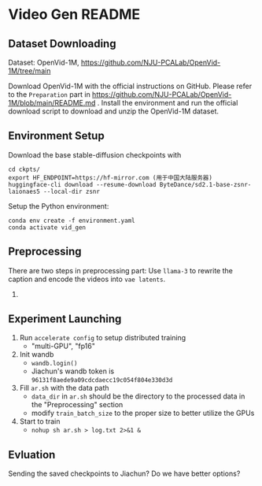 # Video Gen README

## Dataset Downloading
Dataset: OpenVid-1M, https://github.com/NJU-PCALab/OpenVid-1M/tree/main

Download OpenVid-1M with the official instructions on GitHub. Please refer to the ```Preparation``` part in https://github.com/NJU-PCALab/OpenVid-1M/blob/main/README.md . Install the environment and run the official download script to download and unzip the OpenVid-1M dataset.


## Environment Setup
Download the base stable-diffusion checkpoints with
```
cd ckpts/
export HF_ENDPOINT=https://hf-mirror.com (用于中国大陆服务器) 
huggingface-cli download --resume-download ByteDance/sd2.1-base-zsnr-laionaes5 --local-dir zsnr
```
Setup the Python environment:
```
conda env create -f environment.yaml
conda activate vid_gen
```

## Preprocessing
There are two steps in preprocessing part: Use ```llama-3``` to rewrite the caption and encode the videos into ```vae latents```.

1. 


## Experiment Launching
1. Run ```accelerate config``` to setup distributed training
    - "multi-GPU", "fp16"
2. Init wandb
    - ```wandb.login()```
    - Jiachun's wandb token is ```96131f8aede9a09cdcdaecc19c054f804e330d3d```
3. Fill ```ar.sh``` with the data path
    - ```data_dir``` in ```ar.sh``` should be the directory to the processed data in the "Preprocessing" section
    - modify ```train_batch_size``` to the proper size to better utilize the GPUs
5. Start to train
    - ```nohup sh ar.sh > log.txt 2>&1 &```

## Evluation
Sending the saved checkpoints to Jiachun? Do we have better options?
